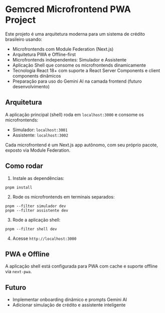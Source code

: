 # Gemcred Microfrontend PWA Project

Este projeto é uma arquitetura moderna para um sistema de crédito brasileiro usando:

- Microfrontends com Module Federation (Next.js)
- Arquitetura PWA e Offline-first
- Microfrontends independentes: Simulador e Assistente
- Aplicação Shell que consome os microfrontends dinamicamente
- Tecnologia React 18+ com suporte a React Server Components e client components dinâmicos
- Preparação para uso do Gemini AI na camada frontend (futuro desenvolvimento)

## Arquitetura

A aplicação principal (shell) roda em `localhost:3000` e consome os microfrontends:

- Simulador: `localhost:3001`
- Assistente: `localhost:3002`

Cada microfrontend é um Next.js app autônomo, com seu próprio pacote, exposto via Module Federation.

## Como rodar

1. Instale as dependências:
```
pnpm install
```
2. Rode os microfrontends em terminais separados:
```
pnpm --filter simulador dev
pnpm --filter assistente dev
```
3. Rode a aplicação shell:
```
pnpm --filter shell dev
```
4. Acesse `http://localhost:3000`

## PWA e Offline

A aplicação shell está configurada para PWA com cache e suporte offline via `next-pwa`.

## Futuro

- Implementar onboarding dinâmico e prompts Gemini AI
- Adicionar simulação de crédito e assistente inteligente

